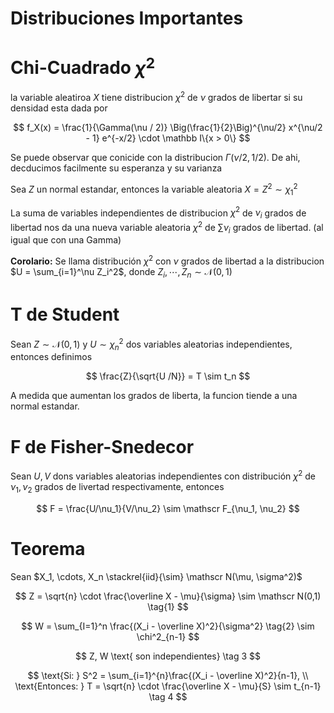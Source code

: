 # Distribuciones Importantes

# Chi-Cuadrado $\chi^2$

la variable aleatiroa $X$ tiene distribucion $\chi^2$ de $\nu$ grados de libertar si su densidad esta dada por

$$
f_X(x) = \frac{1}{\Gamma(\nu / 2)} \Big(\frac{1}{2}\Big)^{\nu/2} x^{\nu/2 - 1} e^{-x/2} \cdot \mathbb I\{x > 0\}
$$

Se puede observar que conicide con la distribucion $\Gamma(\nu/2, 1/2)$. De ahi, decducimos facilmente su esperanza y su varianza

Sea $Z$ un normal estandar, entonces la variable aleatoria $X = Z^2 \sim \chi^2_1$

La suma de variables independientes de distribucion $\chi^2$ de $\nu_i$ grados de libertad nos da una nueva variable aleatoria $\chi^2$ de $\sum \nu_i$ grados de libertad. (al igual que con una Gamma)

**Corolario:** Se llama distribución $\chi^2$ con $\nu$ grados de libertad a la distribucion $U = \sum_{i=1}^\nu Z_i^2$, donde $Z_i, \cdots, Z_n \sim \mathscr N(0,1)$

# T de Student

Sean $Z \sim \mathscr N(0,1)$ y $U \sim \chi_n^2$ dos variables aleatorias independientes, entonces definimos

$$
\frac{Z}{\sqrt{U /N}} = T \sim t_n
$$

A medida que aumentan los grados de liberta, la funcion tiende a una normal estandar.

# F de Fisher-Snedecor

Sean $U,V$ dons variables aleatorias independientes con distribución $\chi^2$ de $\nu_1, \nu_2$ grados de livertad respectivamente, entonces

$$
F = \frac{U/\nu_1}{V/\nu_2} \sim \mathscr F_{\nu_1, \nu_2}
$$

# Teorema

Sean $X_1, \cdots, X_n \stackrel{iid}{\sim} \mathscr N(\mu, \sigma^2)$

$$
Z = \sqrt{n} \cdot \frac{\overline X - \mu}{\sigma} \sim \mathscr N(0,1) \tag{1}
$$

$$
W = \sum_{I=1}^n \frac{(X_i - \overline X)^2}{\sigma^2} \tag{2} \sim \chi^2_{n-1}
$$

$$
Z, W \text{ son independientes} \tag 3
$$

$$
\text{Si: } S^2 = \sum_{i=1}^{n}\frac{(X_i - \overline X)^2}{n-1}, \\ \text{Entonces: } T = \sqrt{n} \cdot \frac{\overline X - \mu}{S} \sim t_{n-1} \tag 4
$$